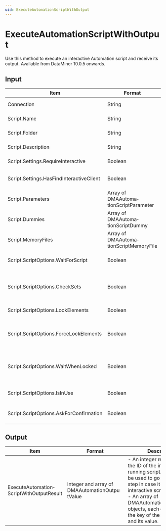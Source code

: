 ```yaml
---
uid: ExecuteAutomationScriptWithOutput
---
```


# ExecuteAutomationScriptWithOutput

Use this method to execute an interactive Automation script and receive its output. Available from DataMiner 10.0.5 onwards.

## Input

| Item | Format | Description |
|--|--|--|
| Connection | String | The connection ID. See [ConnectApp](xref:ConnectApp). |
| Script.Name | String | The name of the Automation script. |
| Script.Folder | String | The folder containing the Automation script. |
| Script.Description | String | The description of the Automation script. |
| Script.Settings.Require­Interactive | Boolean | Determines whether the script will require interaction from the user. |
| Script.Settings.HasFind­InteractiveClient | Boolean | Determines if a pop-up window will be displayed asking clients to attach to the script. |
| Script.Parameters | Array of DMAAutoma­tionScriptParameter | The parameters used in the script. See [DMAAutomationScriptParameter](xref:DMAAutomationScriptParameter). |
| Script.Dummies | Array of DMAAutoma­tionScriptDummy | The dummies used in the script. See [DMAAutomationScriptDummy](xref:DMAAutomationScriptDummy). |
| Script.MemoryFiles | Array of DMAAutoma­tionScriptMemoryFile | The memory files used in the script. See [DMAAutomationScriptMemoryFile](xref:DMAAutomationScriptMemoryFile). |
| Script.ScriptOptions.WaitForScript | Boolean | Determines whether you will need to wait for the script to finish before you can continue. |
| Script.ScriptOptions.CheckSets | Boolean | Determines whether the script will wait for a return value indicating whether the update was successful every time it performs a parameter update. |
| Script.ScriptOptions.LockElements | Boolean | Determines whether the script will lock elements. |
| Script.ScriptOptions.ForceLockElements | Boolean | If *LockElements* is true, this option determines whether the script will also lock elements when they are locked by another process (e.g. another Automation script). |
| Script.ScriptOptions.WaitWhenLocked | Boolean | Determines whether the script will wait for an element to become unlocked in case the element is locked by another process (e.g. another Automation script). |
| Script.ScriptOptions.IsInUse | Boolean | Determines whether dummy elements are marked as “In Use” for active scheduled tasks. |
| Script.ScriptOptions.AskForConfirmation | Boolean | Determines whether the user will need to provide confirmation before the script starts running. |

## Output

| Item | Format | Description |
|--|--|--|
| ExecuteAutomation­ScriptWithOutputResult | Integer and array of DMAAutomationOutput­Value | \-  An integer representing the ID of the instance of the running script. This ID will be used to go to the next step in case it is an interactive script.<br> -  An array of DMAAutomationOutputValue objects, each consisting of the key of the output item and its value. |

